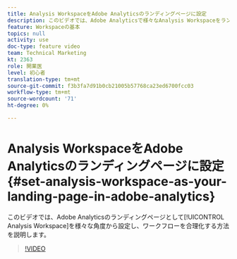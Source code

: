 ```yaml
---
title: Analysis WorkspaceをAdobe Analyticsのランディングページに設定
description: このビデオでは、Adobe Analyticsで様々なAnalysis Workspaceをランディングページに設定し、ワークフローを合理化する方法を説明します。
feature: Workspaceの基本
topics: null
activity: use
doc-type: feature video
team: Technical Marketing
kt: 2363
role: 開業医
level: 初心者
translation-type: tm+mt
source-git-commit: f3b3fa7d91b0cb21005b57768ca23ed6700fcc03
workflow-type: tm+mt
source-wordcount: '71'
ht-degree: 0%

---
```



# Analysis WorkspaceをAdobe Analyticsのランディングページに設定{#set-analysis-workspace-as-your-landing-page-in-adobe-analytics}

このビデオでは、Adobe Analyticsのランディングページとして[!UICONTROL Analysis Workspace]を様々な角度から設定し、ワークフローを合理化する方法を説明します。

>[!VIDEO](https://video.tv.adobe.com/v/25459/?quality=12)
